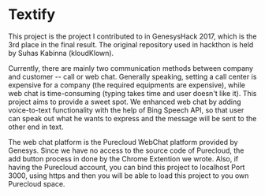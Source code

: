 # Textify

This project is the project I contributed to in GenesysHack 2017, which is the 3rd place in the final result. The original repository used in hackthon is held by Suhas Kabinna (kloudKlown).

Currently, there are mainly two communication methods between company and customer -- call or web chat. Generally speaking, setting a call center is expensive for a company (the required equipments are expensive), while web chat is time-consuming (typing takes time and user doesn't like it). This project aims to provide a sweet spot. We enhanced web chat by adding voice-to-text functionality with the help of Bing Speech API, so that user can speak out what he wants to express and the message will be sent to the other end in text. 

The web chat platform is the Purecloud WebChat platform provided by Genesys. Since we have no access to the source code of Purecloud, the add button process in done by the Chrome Extention we wrote. Also, if having the Purecloud account, you can bind this project to localhost Port 3000, using https and then you will be able to load this project to you own Purecloud space.